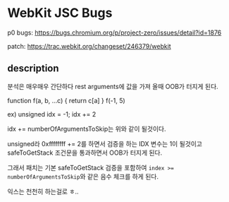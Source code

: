 <h1>WebKit JSC Bugs</h1>

p0 bugs: https://bugs.chromium.org/p/project-zero/issues/detail?id=1876

patch: https://trac.webkit.org/changeset/246379/webkit

<h2>description</h2>
분석은 매우매우 간단하다
rest arguments에 값을 가져 올때 OOB가 터지게 된다.

function f(a, b, ...c) {
  return c[a]
}
f(-1, 5)

ex) unsigned idx = -1; idx += 2

idx += numberOfArgumentsToSkip는 위와 같이 될것이다.

unsigned라 0xffffffff += 2를 하면서 검증을 하는 IDX 변수는 1이 될것이고 safeToGetStack 조건문을 통과하면서 OOB가 터지게 된다.

그래서 패치는 기본 safeToGetStack 검증을 포함하여 `index >= numberOfArgumentsToSkip`와 같은 음수 체크를 하게 된다.

익스는 천천히 하는걸로 ㅎ..

